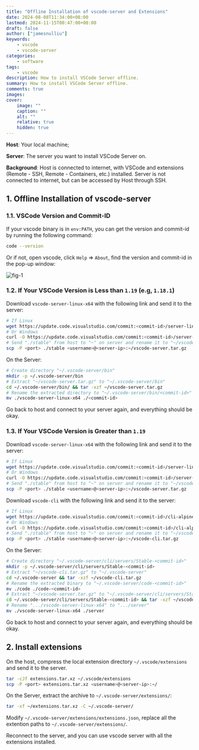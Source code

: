```yaml
---
title: "Offline Installation of vscode-server and Extensions"
date: 2024-08-08T11:34:00+08:00
lastmod: 2024-11-15T00:47:00+08:00
draft: false
author: ["jamesnulliu"]
keywords: 
    - vscode
    - vscode-server
categories:
    - software
tags:
    - vscode
description: How to install VSCode Server offline.
summary: How to install VSCode Server offline.
comments: true
images: 
cover:
    image: ""
    caption: ""
    alt: ""
    relative: true
    hidden: true
---
```


**Host**: Your local machine;

**Server**: The server you want to install VSCode Server on.

**Background**: Host is connected to internet, with VSCode and extensions (Remote - SSH, Remote - Containers, etc.) installed. Server is not connected to internet, but can be accessed by Host through SSH.

## 1. Offline Installation of vscode-server

### 1.1. VSCode Version and Commit-ID

If your vscode binary is in `env:PATH`, you can get the version and commit-id by running the following command:

```bash
code --version
```

Or if not, open vscode, click `Help` => `About`, find the version and commit-id in the pop-up window:

![fig-1](/imgs/blogs/offline-installation-of-vscode-server-and-extensions/commit-id.png)

### 1.2. If Your VSCode Version is Less than `1.19` (e.g, `1.18.1`)


Download `vscode-server-linux-x64` with the following link and send it to the server:

```bash
# If Linux
wget https://update.code.visualstudio.com/commit:<commit-id>/server-linux-x64/stable
# Or Windows
curl -O https://update.code.visualstudio.com/commit:<commit-id>/server-linux-x64/stable
# Send "./stable" from host to "~" on server and rename it to "~/vscode-server.tar.gz"
scp -P <port> ./stable <username>@<server-ip>:~/vscode-server.tar.gz
```

On the Server:

```bash
# Create directory "~/.vscode-server/bin"
mkdir -p ~/.vscode-server/bin 
# Extract "~/vscode-server.tar.gz" to "~/.vscode-server/bin"
cd ~/.vscode-server/bin/ && tar -xzf ~/vscode-server.tar.gz
# Rename the extracted directory to "~/.vscode-server/bin/<commit-id>"
mv ./vscode-server-linux-x64 ./<commit-id>
```

Go back to host and connect to your server again, and everything should be okay.

### 1.3. If Your VSCode Version is Greater than `1.19`

Download `vscode-server-linux-x64` with the following link and send it to the server:

```bash
# If Linux
wget https://update.code.visualstudio.com/commit:<commit-id>/server-linux-x64/stable
# Or Windows
curl -O https://update.code.visualstudio.com/commit:<commit-id>/server-linux-x64/stable
# Send "./stable" from host to "~" on server and rename it to "~/vscode-server.tar.gz"
scp -P <port> ./stable <username>@<server-ip>:~/vscode-server.tar.gz
```

Download `vscode-cli` with the following link and send it to the server:

```bash
# If Linux
wget https://update.code.visualstudio.com/commit:<commit-id>/cli-alpine-x64/stable
# Or Windows
curl -O https://update.code.visualstudio.com/commit:<commit-id>/cli-alpine-x64/stable
# Send "./stable" from host to "~" on server and rename it to "~/vscode-cli.tar.gz"
scp -P <port> ./stable <username>@<server-ip>:~/vscode-cli.tar.gz
```

On the Server:

```bash
# Create directory "~/.vscode-server/cli/servers/Stable-<commit-id>"
mkdir -p ~/.vscode-server/cli/servers/Stable-<commit-id>
# Extract "~/vscode-cli.tar.gz" to "~/.vscode-server"
cd ~/.vscode-server && tar -xzf ~/vscode-cli.tar.gz
# Rename the extracted binary to "~/.vscode-server/code-<commit-id>"
mv ./code ./code-<commit-id>
# Extract "~/vscode-server.tar.gz" to "~/.vscode-server/cli/servers/Stable-<commit-id>"
cd ~/.vscode-server/cli/servers/Stable-<commit-id> && tar -xzf ~/vscode-server.tar.gz
# Rename ".../vscode-server-linux-x64" to ".../server"
mv ./vscode-server-linux-x64 ./server
```

Go back to host and connect to your server again, and everything should be okay.

## 2. Install extensions

On the host, compress the local extension directory `~/.vscode/extensions` and send it to the server.

```bash
tar -cJf extensions.tar.xz ~/.vscode/extensions
scp -P <port> extensions.tar.xz <username>@<server-ip>:~/
```

On the Server, extract the archive to `~/.vscode-server/extensions/`:

```bash
tar -xf ~/extensions.tar.xz -C ~/.vscode-server/
```

Modify `~/.vscode-server/extensions/extensions.json`, replace all the extention paths to `~/.vscode-server/extensions/`.

Reconnect to the server, and you can use vscode server with all the extensions installed.